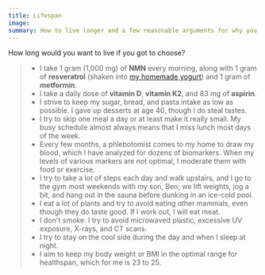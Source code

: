```yaml
---
title: Lifespan
image:
summary: How to live longer and a few reasonable arguments for why you would want to.
---
```


How long would you want to live if you got to choose?

> - I take 1 gram (1,000 mg) of **NMN** every morning, along with 1 gram of **resveratrol** (shaken into [my homemade yogurt](https://www.bravo-probiotic-yogurt.com/)) and 1 gram of **metformin**.
> - I take a daily dose of **vitamin D**, **vitamin K2**, and 83 mg of **aspirin**.
> - I strive to keep my sugar, bread, and pasta intake as low as possible. I gave up desserts at age 40, though I do steal tastes.
> - I try to skip one meal a day or at least make it really small. My busy schedule almost always means that I miss lunch most days of the week.
> - Every few months, a phlebotomist comes to my home to draw my blood, which I have analyzed for dozens of biomarkers. When my levels of various markers are not optimal, I moderate them with food or exercise.
> - I try to take a lot of steps each day and walk upstairs, and I go to the gym most weekends with my son, Ben; we lift weights, jog a bit, and hang out in the sauna before dunking in an ice-cold pool.
> - I eat a lot of plants and try to avoid eating other mammals, even though they do taste good. If I work out, I will eat meat.
> - I don't smoke. I try to avoid microwaved plastic, excessive UV exposure, X-rays, and CT scans.
> - I try to stay on the cool side during the day and when I sleep at night.
> - I aim to keep my body weight or BMI in the optimal range for healthspan, which for me is 23 to 25.
